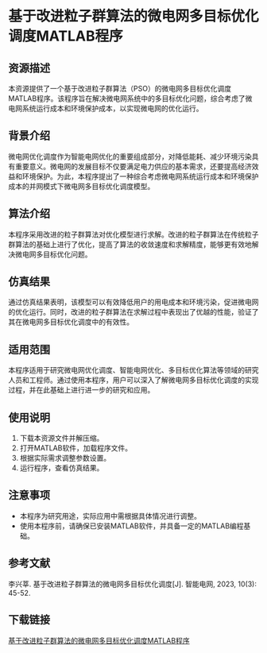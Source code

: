 # 基于改进粒子群算法的微电网多目标优化调度MATLAB程序

## 资源描述

本资源提供了一个基于改进粒子群算法（PSO）的微电网多目标优化调度MATLAB程序。该程序旨在解决微电网系统中的多目标优化问题，综合考虑了微电网系统运行成本和环境保护成本，以实现微电网的优化运行。

## 背景介绍

微电网优化调度作为智能电网优化的重要组成部分，对降低能耗、减少环境污染具有重要意义。微电网的发展目标不仅要满足电力供应的基本需求，还要提高经济效益和环境保护。为此，本程序提出了一种综合考虑微电网系统运行成本和环境保护成本的并网模式下微电网多目标优化调度模型。

## 算法介绍

本程序采用改进的粒子群算法对优化模型进行求解。改进的粒子群算法在传统粒子群算法的基础上进行了优化，提高了算法的收敛速度和求解精度，能够更有效地解决微电网多目标优化问题。

## 仿真结果

通过仿真结果表明，该模型可以有效降低用户的用电成本和环境污染，促进微电网的优化运行。同时，改进的粒子群算法在求解过程中表现出了优越的性能，验证了其在微电网多目标优化调度中的有效性。

## 适用范围

本程序适用于研究微电网优化调度、智能电网优化、多目标优化算法等领域的研究人员和工程师。通过使用本程序，用户可以深入了解微电网多目标优化调度的实现过程，并在此基础上进行进一步的研究和应用。

## 使用说明

1. 下载本资源文件并解压缩。
2. 打开MATLAB软件，加载程序文件。
3. 根据实际需求调整参数设置。
4. 运行程序，查看仿真结果。

## 注意事项

- 本程序为研究用途，实际应用中需根据具体情况进行调整。
- 使用本程序前，请确保已安装MATLAB软件，并具备一定的MATLAB编程基础。

## 参考文献

李兴莘. 基于改进粒子群算法的微电网多目标优化调度[J]. 智能电网, 2023, 10(3): 45-52.

## 下载链接

[基于改进粒子群算法的微电网多目标优化调度MATLAB程序](https://pan.quark.cn/s/7be498e5638c)
